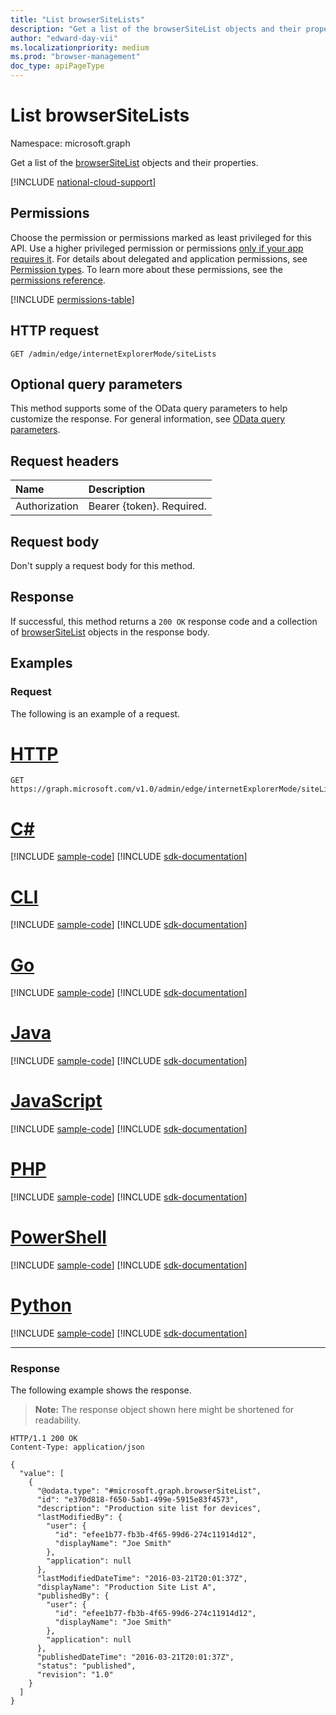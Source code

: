```yaml
---
title: "List browserSiteLists"
description: "Get a list of the browserSiteList objects and their properties."
author: "edward-day-vii"
ms.localizationpriority: medium
ms.prod: "browser-management"
doc_type: apiPageType
---
```


# List browserSiteLists
Namespace: microsoft.graph

Get a list of the [browserSiteList](../resources/browsersitelist.md) objects and their properties.

[!INCLUDE [national-cloud-support](../../includes/global-only.md)]

## Permissions
Choose the permission or permissions marked as least privileged for this API. Use a higher privileged permission or permissions [only if your app requires it](/graph/permissions-overview#best-practices-for-using-microsoft-graph-permissions). For details about delegated and application permissions, see [Permission types](/graph/permissions-overview#permission-types). To learn more about these permissions, see the [permissions reference](/graph/permissions-reference).

<!-- { "blockType": "permissions", "name": "internetexplorermode_list_sitelists" } -->
[!INCLUDE [permissions-table](../includes/permissions/internetexplorermode-list-sitelists-permissions.md)]

## HTTP request

<!-- {
  "blockType": "ignored"
}
-->
``` http
GET /admin/edge/internetExplorerMode/siteLists
```

## Optional query parameters
This method supports some of the OData query parameters to help customize the response. For general information, see [OData query parameters](/graph/query-parameters).

## Request headers
|Name|Description|
|:---|:---|
|Authorization|Bearer {token}. Required.|

## Request body
Don't supply a request body for this method.

## Response

If successful, this method returns a `200 OK` response code and a collection of [browserSiteList](../resources/browsersitelist.md) objects in the response body.

## Examples

### Request
The following is an example of a request.
# [HTTP](#tab/http)
<!-- {
  "blockType": "request",
  "name": "list_browsersitelist"
}
-->
``` http
GET https://graph.microsoft.com/v1.0/admin/edge/internetExplorerMode/siteLists
```

# [C#](#tab/csharp)
[!INCLUDE [sample-code](../includes/snippets/csharp/list-browsersitelist-csharp-snippets.md)]
[!INCLUDE [sdk-documentation](../includes/snippets/snippets-sdk-documentation-link.md)]

# [CLI](#tab/cli)
[!INCLUDE [sample-code](../includes/snippets/cli/list-browsersitelist-cli-snippets.md)]
[!INCLUDE [sdk-documentation](../includes/snippets/snippets-sdk-documentation-link.md)]

# [Go](#tab/go)
[!INCLUDE [sample-code](../includes/snippets/go/list-browsersitelist-go-snippets.md)]
[!INCLUDE [sdk-documentation](../includes/snippets/snippets-sdk-documentation-link.md)]

# [Java](#tab/java)
[!INCLUDE [sample-code](../includes/snippets/java/list-browsersitelist-java-snippets.md)]
[!INCLUDE [sdk-documentation](../includes/snippets/snippets-sdk-documentation-link.md)]

# [JavaScript](#tab/javascript)
[!INCLUDE [sample-code](../includes/snippets/javascript/list-browsersitelist-javascript-snippets.md)]
[!INCLUDE [sdk-documentation](../includes/snippets/snippets-sdk-documentation-link.md)]

# [PHP](#tab/php)
[!INCLUDE [sample-code](../includes/snippets/php/list-browsersitelist-php-snippets.md)]
[!INCLUDE [sdk-documentation](../includes/snippets/snippets-sdk-documentation-link.md)]

# [PowerShell](#tab/powershell)
[!INCLUDE [sample-code](../includes/snippets/powershell/list-browsersitelist-powershell-snippets.md)]
[!INCLUDE [sdk-documentation](../includes/snippets/snippets-sdk-documentation-link.md)]

# [Python](#tab/python)
[!INCLUDE [sample-code](../includes/snippets/python/list-browsersitelist-python-snippets.md)]
[!INCLUDE [sdk-documentation](../includes/snippets/snippets-sdk-documentation-link.md)]

---

### Response
The following example shows the response.
>**Note:** The response object shown here might be shortened for readability.
<!-- {
  "blockType": "response",
  "truncated": true,
  "@odata.type": "microsoft.graph.browserSiteList",
  "isCollection": true
}
-->
``` http
HTTP/1.1 200 OK
Content-Type: application/json

{
  "value": [
    {
      "@odata.type": "#microsoft.graph.browserSiteList",
      "id": "e370d818-f650-5ab1-499e-5915e83f4573",
      "description": "Production site list for devices",
      "lastModifiedBy": {
        "user": {
          "id": "efee1b77-fb3b-4f65-99d6-274c11914d12",
          "displayName": "Joe Smith"
        },
        "application": null
      },
      "lastModifiedDateTime": "2016-03-21T20:01:37Z",
      "displayName": "Production Site List A",
      "publishedBy": {
        "user": {
          "id": "efee1b77-fb3b-4f65-99d6-274c11914d12",
          "displayName": "Joe Smith"
        },
        "application": null
      },
      "publishedDateTime": "2016-03-21T20:01:37Z",
      "status": "published",
      "revision": "1.0"
    }
  ]
}
```

